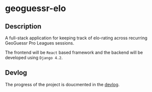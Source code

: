 # geoguessr-elo

## Description
A full-stack application for keeping track of elo-rating across recurring GeoGuessr Pro Leagues sessions.

The frontend will be `React` based framework and the backend will be developed using `Django 4.2`.

## Devlog
The progress of the project is doucmented in the [devlog](docs/devlog.md).

